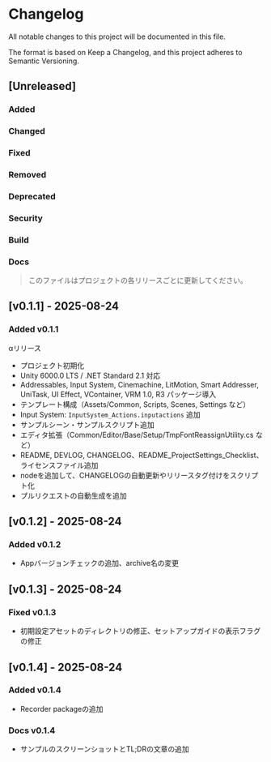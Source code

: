 # Changelog

All notable changes to this project will be documented in this file.

The format is based on Keep a Changelog, and this project adheres to Semantic Versioning.

## [Unreleased]

### Added

### Changed

### Fixed

### Removed

### Deprecated

### Security

### Build

### Docs

> このファイルはプロジェクトの各リリースごとに更新してください。

## [v0.1.1] - 2025-08-24

### Added v0.1.1

αリリース

- プロジェクト初期化
- Unity 6000.0 LTS / .NET Standard 2.1 対応
- Addressables, Input System, Cinemachine, LitMotion, Smart Addresser, UniTask, UI Effect,
  VContainer, VRM 1.0, R3 パッケージ導入
- テンプレート構成（Assets/Common, Scripts, Scenes, Settings など）
- Input System: `InputSystem_Actions.inputactions` 追加
- サンプルシーン・サンプルスクリプト追加
- エディタ拡張（Common/Editor/Base/Setup/TmpFontReassignUtility.cs など）
- README, DEVLOG, CHANGELOG、README_ProjectSettings_Checklist、ライセンスファイル追加
- nodeを追加して、CHANGELOGの自動更新やリリースタグ付けをスクリプト化
- プルリクエストの自動生成を追加

## [v0.1.2] - 2025-08-24

### Added v0.1.2

- Appバージョンチェックの追加、archive名の変更

## [v0.1.3] - 2025-08-24

### Fixed v0.1.3

- 初期設定アセットのディレクトリの修正、セットアップガイドの表示フラグの修正

## [v0.1.4] - 2025-08-24

### Added v0.1.4

- Recorder packageの追加

### Docs v0.1.4

- サンプルのスクリーンショットとTL;DRの文章の追加
